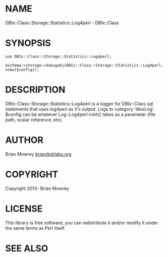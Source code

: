 # NAME

DBIx::Class::Storage::Statistics::Log4perl - DBIx::Class

# SYNOPSIS

    use DBIx::Class::Storage::Statistics::Log4perl;

    $schema->storage->debugobj(DBIx::Class::Storage::Statistics::Log4perl->new($config));
    



# DESCRIPTION

DBIx::Class::Storage::Statistics::Log4perl is a logger for DBIx::Class sql statements that uses log4perl as it's output.
Logs to category 'dbixLog'.  $config can be whatever Log::Log4perl->init() takes as a parameter (file path, scalar reference, etc).

# AUTHOR

Brian Mowrey <brian@drlabs.org>

# COPYRIGHT

Copyright 2013- Brian Mowrey

# LICENSE

This library is free software; you can redistribute it and/or modify
it under the same terms as Perl itself.

# SEE ALSO
